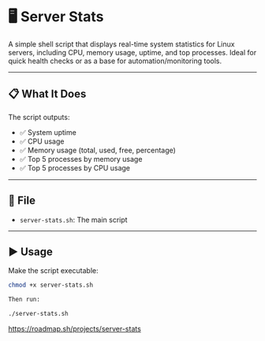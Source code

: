# 🖥️ Server Stats

A simple shell script that displays real-time system statistics for Linux servers, including CPU, memory usage, uptime, and top processes. Ideal for quick health checks or as a base for automation/monitoring tools.

---

## 📋 What It Does

The script outputs:

- ✅ System uptime
- ✅ CPU usage
- ✅ Memory usage (total, used, free, percentage)
- ✅ Top 5 processes by memory usage
- ✅ Top 5 processes by CPU usage

---

## 📂 File

- `server-stats.sh`: The main script

---

## ▶️ Usage

Make the script executable:

```bash
chmod +x server-stats.sh

Then run:

./server-stats.sh

```

https://roadmap.sh/projects/server-stats
